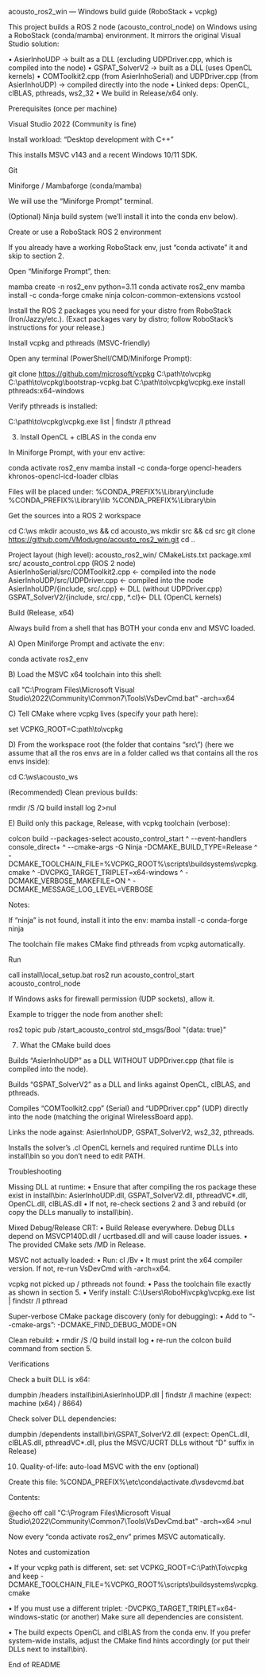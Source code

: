 acousto_ros2_win — Windows build guide (RoboStack + vcpkg)

This project builds a ROS 2 node (acousto_control_node) on Windows using a RoboStack (conda/mamba) environment.
It mirrors the original Visual Studio solution:

• AsierInhoUDP → built as a DLL (excluding UDPDriver.cpp, which is compiled into the node)
• GSPAT_SolverV2 → built as a DLL (uses OpenCL kernels)
• COMToolkit2.cpp (from AsierInhoSerial) and UDPDriver.cpp (from AsierInhoUDP) → compiled directly into the node
• Linked deps: OpenCL, clBLAS, pthreads, ws2_32
• We build in Release/x64 only.

Prerequisites (once per machine)

Visual Studio 2022 (Community is fine)

Install workload: “Desktop development with C++”

This installs MSVC v143 and a recent Windows 10/11 SDK.

Git

Miniforge / Mambaforge (conda/mamba)

We will use the “Miniforge Prompt” terminal.

(Optional) Ninja build system (we’ll install it into the conda env below).

Create or use a RoboStack ROS 2 environment

If you already have a working RoboStack env, just “conda activate” it and skip to section 2.

Open “Miniforge Prompt”, then:

mamba create -n ros2_env python=3.11
conda activate ros2_env
mamba install -c conda-forge cmake ninja colcon-common-extensions vcstool


Install the ROS 2 packages you need for your distro from RoboStack (Iron/Jazzy/etc.).
(Exact packages vary by distro; follow RoboStack’s instructions for your release.)

Install vcpkg and pthreads (MSVC-friendly)

Open any terminal (PowerShell/CMD/Miniforge Prompt):

git clone https://github.com/microsoft/vcpkg C:\path\to\vcpkg
C:\path\to\vcpkg\bootstrap-vcpkg.bat
C:\path\to\vcpkg\vcpkg.exe install pthreads:x64-windows


Verify pthreads is installed:

C:\path\to\vcpkg\vcpkg.exe list | findstr /I pthread

3) Install OpenCL + clBLAS in the conda env

In Miniforge Prompt, with your env active:

conda activate ros2_env
mamba install -c conda-forge opencl-headers khronos-opencl-icd-loader clblas


Files will be placed under:
%CONDA_PREFIX%\Library\include
%CONDA_PREFIX%\Library\lib
%CONDA_PREFIX%\Library\bin

Get the sources into a ROS 2 workspace

cd C:\ws
mkdir acousto_ws && cd acousto_ws
mkdir src && cd src
git clone https://github.com/VModugno/acousto_ros2_win.git
cd ..


Project layout (high level):
acousto_ros2_win/
CMakeLists.txt
package.xml
src/
acousto_control.cpp (ROS 2 node)
AsierInhoSerial/src/COMToolkit2.cpp ← compiled into the node
AsierInhoUDP/src/UDPDriver.cpp ← compiled into the node
AsierInhoUDP/{include, src/.cpp} ← DLL (without UDPDriver.cpp)
GSPAT_SolverV2/{include, src/.cpp, *.cl}← DLL (OpenCL kernels)

Build (Release, x64)

Always build from a shell that has BOTH your conda env and MSVC loaded.

A) Open Miniforge Prompt and activate the env:

conda activate ros2_env


B) Load the MSVC x64 toolchain into this shell:

call "C:\Program Files\Microsoft Visual Studio\2022\Community\Common7\Tools\VsDevCmd.bat" -arch=x64


C) Tell CMake where vcpkg lives (specify your path here):

set VCPKG_ROOT=C:path\to\vcpkg


D) From the workspace root (the folder that contains “src\”) (here we assume that all the ros envs are in a folder called ws that contains all the ros envs inside):

cd C:\ws\acousto_ws


(Recommended) Clean previous builds:

rmdir /S /Q build install log 2>nul


E) Build only this package, Release, with vcpkg toolchain (verbose):

colcon build --packages-select acousto_control_start ^
  --event-handlers console_direct+ ^
  --cmake-args -G Ninja -DCMAKE_BUILD_TYPE=Release ^
               -DCMAKE_TOOLCHAIN_FILE=%VCPKG_ROOT%\scripts\buildsystems\vcpkg.cmake ^
               -DVCPKG_TARGET_TRIPLET=x64-windows ^
               -DCMAKE_VERBOSE_MAKEFILE=ON ^
               -DCMAKE_MESSAGE_LOG_LEVEL=VERBOSE


Notes:

If “ninja” is not found, install it into the env: mamba install -c conda-forge ninja

The toolchain file makes CMake find pthreads from vcpkg automatically.

Run

call install\local_setup.bat
ros2 run acousto_control_start acousto_control_node


If Windows asks for firewall permission (UDP sockets), allow it.

Example to trigger the node from another shell:

ros2 topic pub /start_acousto_control std_msgs/Bool "{data: true}"

7) What the CMake build does 

Builds “AsierInhoUDP” as a DLL WITHOUT UDPDriver.cpp (that file is compiled into the node).

Builds “GSPAT_SolverV2” as a DLL and links against OpenCL, clBLAS, and pthreads.

Compiles “COMToolkit2.cpp” (Serial) and “UDPDriver.cpp” (UDP) directly into the node (matching the original WirelessBoard app).

Links the node against: AsierInhoUDP, GSPAT_SolverV2, ws2_32, pthreads.

Installs the solver’s .cl OpenCL kernels and required runtime DLLs into install\bin so you don’t need to edit PATH.

Troubleshooting

Missing DLL at runtime:
• Ensure that after compiling the ros package these exist in install\bin: AsierInhoUDP.dll, GSPAT_SolverV2.dll, pthreadVC*.dll, OpenCL.dll, clBLAS.dll
• If not, re-check sections 2 and 3 and rebuild (or copy the DLLs manually to install\bin).

Mixed Debug/Release CRT:
• Build Release everywhere. Debug DLLs depend on MSVCP140D.dll / ucrtbased.dll and will cause loader issues.
• The provided CMake sets /MD in Release.

MSVC not actually loaded:
• Run: cl /Bv
• It must print the x64 compiler version. If not, re-run VsDevCmd with -arch=x64.

vcpkg not picked up / pthreads not found:
• Pass the toolchain file exactly as shown in section 5.
• Verify install: C:\Users\RoboH\vcpkg\vcpkg.exe list | findstr /I pthread

Super-verbose CMake package discovery (only for debugging):
• Add to “--cmake-args”: -DCMAKE_FIND_DEBUG_MODE=ON

Clean rebuild:
• rmdir /S /Q build install log
• re-run the colcon build command from section 5.

Verifications

Check a built DLL is x64:

dumpbin /headers install\bin\AsierInhoUDP.dll | findstr /I machine
(expect: machine (x64) / 8664)


Check solver DLL dependencies:

dumpbin /dependents install\bin\GSPAT_SolverV2.dll
(expect: OpenCL.dll, clBLAS.dll, pthreadVC*.dll, plus the MSVC/UCRT DLLs without “D” suffix in Release)

10) Quality-of-life: auto-load MSVC with the env (optional)

Create this file:
%CONDA_PREFIX%\etc\conda\activate.d\vsdevcmd.bat

Contents:

@echo off
call "C:\Program Files\Microsoft Visual Studio\2022\Community\Common7\Tools\VsDevCmd.bat" -arch=x64 >nul


Now every “conda activate ros2_env” primes MSVC automatically.

Notes and customization

• If your vcpkg path is different, set:
set VCPKG_ROOT=C:\Path\To\vcpkg
and keep -DCMAKE_TOOLCHAIN_FILE=%VCPKG_ROOT%\scripts\buildsystems\vcpkg.cmake

• If you must use a different triplet:
-DVCPKG_TARGET_TRIPLET=x64-windows-static (or another)
Make sure all dependencies are consistent.

• The build expects OpenCL and clBLAS from the conda env. If you prefer system-wide installs, adjust the CMake find hints accordingly (or put their DLLs next to install\bin).

End of README